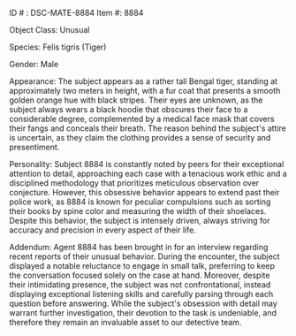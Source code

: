 ID # : DSC-MATE-8884
Item #: 8884

Object Class: Unusual

Species: Felis tigris (Tiger)

Gender: Male

Appearance: The subject appears as a rather tall Bengal tiger, standing at approximately two meters in height, with a fur coat that presents a smooth golden orange hue with black stripes. Their eyes are unknown, as the subject always wears a black hoodie that obscures their face to a considerable degree, complemented by a medical face mask that covers their fangs and conceals their breath. The reason behind the subject's attire is uncertain, as they claim the clothing provides a sense of security and presentiment.

Personality: Subject 8884 is constantly noted by peers for their exceptional attention to detail, approaching each case with a tenacious work ethic and a disciplined methodology that prioritizes meticulous observation over conjecture. However, this obsessive behavior appears to extend past their police work, as 8884 is known for peculiar compulsions such as sorting their books by spine color and measuring the width of their shoelaces. Despite this behavior, the subject is intensely driven, always striving for accuracy and precision in every aspect of their life.

Addendum: Agent 8884 has been brought in for an interview regarding recent reports of their unusual behavior. During the encounter, the subject displayed a notable reluctance to engage in small talk, preferring to keep the conversation focused solely on the case at hand. Moreover, despite their intimidating presence, the subject was not confrontational, instead displaying exceptional listening skills and carefully parsing through each question before answering. While the subject's obsession with detail may warrant further investigation, their devotion to the task is undeniable, and therefore they remain an invaluable asset to our detective team.